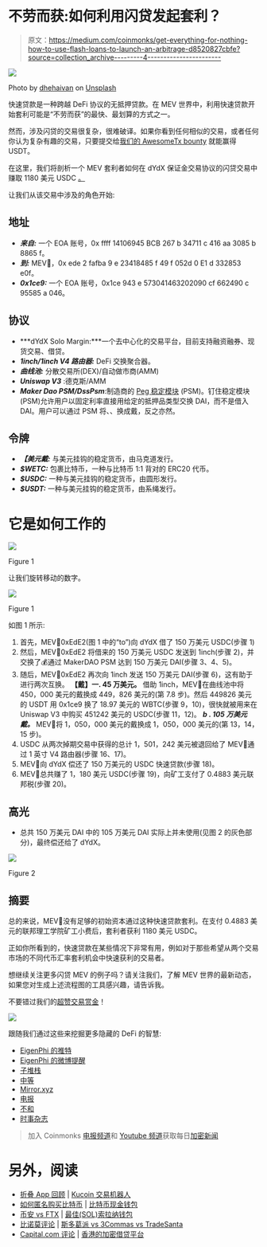 # 不劳而获:如何利用闪贷发起套利？

> 原文：<https://medium.com/coinmonks/get-everything-for-nothing-how-to-use-flash-loans-to-launch-an-arbitrage-d8520827cbfe?source=collection_archive---------4----------------------->

![](img/e2d6460f11cdc917be56400b9de0e04e.png)

Photo by [dhehaivan](https://unsplash.com/es/@dhehaivan) on [Unsplash](https://unsplash.com/)

快速贷款是一种跨越 DeFi 协议的无抵押贷款。在 MEV 世界中，利用快速贷款开始套利可能是“不劳而获”的最快、最划算的方式之一。

然而，涉及闪贷的交易很复杂，很难破译。如果你看到任何相似的交易，或者任何你认为复杂有趣的交易，只要提交给[我们的 AwesomeTx bounty](https://github.com/eigenphi/AwesomeTx) 就能赢得 USDT。

在这里，我们将剖析一个 MEV 套利者如何在 dYdX 保证金交易协议的闪贷交易中赚取 1180 美元 USDC [。](https://etherscan.io/tx/0x38f9508ce093a289288df9d26f95ee61ab64d0d73a58a2cfa9f7cd92b37b7aed)

让我们从该交易中涉及的角色开始:

## **地址**

*   ***来自:*** 一个 EOA 账号，0x ffff 14106945 BCB 267 b 34711 c 416 aa 3085 b 8865 f。
*   ***到:*** MEV🤖，0x ede 2 fafba 9 e 23418485 f 49 f 052d 0 E1 d 332853 e0f。
*   ***0x1ce9:*** 一个 EOA 账号，0x1ce 943 e 573041463202090 cf 662490 c 95585 a 046。

## **协议**

*   ***dYdX Solo Margin:***一个去中心化的交易平台，目前支持融资融券、现货交易、借贷。
*   ***1inch/1inch V4 路由器:*** DeFi 交换聚合器。
*   ***曲线池:*** 分散交易所(DEX)/自动做市商(AMM)
*   ***Uniswap V3*** :德克斯/AMM
*   ***Maker Dao PSM/DssPsm***:制造商的 [Peg 稳定模块](https://makerdao.world/en/learn/governance/module-psm/) (PSM)。钉住稳定模块(PSM)允许用户以固定利率直接用给定的抵押品类型交换 DAI，而不是借入 DAI。用户可以通过 PSM 将、、换成戴，反之亦然。

## **令牌**

*   ***【美元戴:*** 与美元挂钩的稳定货币，由马克道发行。
*   ***$WETC:*** 包裹比特币，一种与比特币 1:1 背对的 ERC20 代币。
*   ***$USDC:*** 一种与美元挂钩的稳定货币，由圆形发行。
*   ***$USDT:*** 一种与美元挂钩的稳定货币，由系绳发行。

# 它是如何工作的

![](img/ac9f5b9b8ea5dd905ef1182ef4679cc6.png)

Figure 1

让我们旋转移动的数字。

![](img/6f1254773ce88018bed4abd3d519e363.png)

Figure 1

如图 1 所示:

1.  首先，MEV🤖0xEdE2(图 1 中的“to”)向 dYdX 借了 150 万美元 USDC(步骤 1)
2.  然后，MEV🤖0xEdE2 将借来的 150 万美元 USDC 发送到 1inch(步骤 2)，并交换了💰通过 MakerDAO PSM 达到 150 万美元 DAI(步骤 3、4、5)。
3.  随后，MEV🤖0xEdE2 再次向 1inch 发送 150 万美元 DAI(步骤 6)，这有助于进行两次互换。
    **【戴】一. 45 万美元。**
    借助 1inch，MEV🤖在曲线池中将 450，000 美元的戴换成 449，826 美元的(第 7.8 步)。然后 449826 美元的 USDT 用 0x1ce9 换了 18.97 美元的 WBTC(步骤 9，10)，很快就被用来在 Uniswap V3 中购买 451242 美元的 USDC(步骤 11，12)。
    ***b . 105 万美元戴。***
    MEV🤖将 1，050，000 美元的戴换成 1，050，000 美元的(第 13，14，15 步)。
4.  USDC 从两次掉期交易中获得的总计 1，501，242 美元被退回给了 MEV🤖通过 1 英寸 V4 路由器(步骤 16、17)。
5.  MEV🤖向 dYdX 偿还了 150 万美元的 USDC 快速贷款(步骤 18)。
6.  MEV🤖总共赚了 1，180 美元 USDC(步骤 19)，向矿工支付了 0.4883 美元联邦税(步骤 20)。

## 高光

*   总共 150 万美元 DAI 中的 105 万美元 DAI 实际上并未使用(见图 2 的灰色部分)，最终偿还给了 dYdX。

![](img/f879d2248fbec2e5faa40a0258cdbbc1.png)

Figure 2

## 摘要

总的来说，MEV🤖没有足够的初始资本通过这种快速贷款套利。在支付 0.4883 美元的联邦理工学院矿工小费后，套利者获利 1180 美元 USDC。

正如你所看到的，快速贷款在某些情况下非常有用，例如对于那些希望从两个交易市场的不同代币汇率套利机会中快速获利的交易者。

想继续关注更多闪贷 MEV 的例子吗？请关注我们，了解 MEV 世界的最新动态，如果您对生成上述流程图的工具感兴趣，请告诉我。

不要错过我们的[超赞交易赏金](https://github.com/eigenphi/AwesomeTx)！

![](img/58509275b8f6b09fc73827477096bc25.png)

跟随我们通过这些来挖掘更多隐藏的 DeFi 的智慧:

*   [EigenPhi 的推特](https://twitter.com/eigenphi)
*   [EigenPhi 的微博提醒](https://twitter.com/eigenphi_alert)
*   [子堆栈](https://eigenphi.substack.com/)
*   [中等](/@eigenphi)
*   [Mirror.xyz](https://mirror.xyz/0xc19565163aFdEe3783FC970E4Bd0275B11848d34)
*   [电报](https://t.me/WisdomOfDeFi)
*   [不和](https://discord.com/invite/JXD8cyzR2a)
*   [时事杂志](https://www.getrevue.co/profile/EigenPhi)

> 加入 Coinmonks [电报频道](https://t.me/coincodecap)和 [Youtube 频道](https://www.youtube.com/c/coinmonks/videos)获取每日[加密新闻](http://coincodecap.com/)

# 另外，阅读

*   [折叠 App 回顾](https://coincodecap.com/fold-app-review) | [Kucoin 交易机器人](/coinmonks/kucoin-trading-bot-automate-your-trades-8cf0ca2138e0)
*   [如何匿名购买比特币](https://coincodecap.com/buy-bitcoin-anonymously) | [比特币现金钱包](https://coincodecap.com/bitcoin-cash-wallets)
*   [币安 vs FTX](https://coincodecap.com/binance-vs-ftx) | [最佳(SOL)索拉纳钱包](https://coincodecap.com/solana-wallets)
*   [比诺莫评论](https://coincodecap.com/binomo-review) | [斯多葛派 vs 3Commas vs TradeSanta](https://coincodecap.com/stoic-vs-3commas-vs-tradesanta)
*   [Capital.com 评论](https://coincodecap.com/capital-com-review) | [香港的加密借贷平台](https://coincodecap.com/crypto-lending-hong-kong)